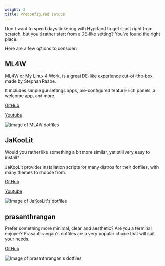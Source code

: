 ```yaml
---
weight: 3
title: Preconfigured setups
---
```


Don't want to spend days tinkering with Hyprland to get it just right from scratch, but you'd
rather start from a DE-like setting? You've found the right place.

Here are a few options to consider:

## ML4W

ML4W or My Linux 4 Work, is a great DE-like experience out-of-the-box made by Stephan Raabe.

It includes simple gui settings apps, pre-configured feature-rich panels, a welcome app, and more.

[GitHub](https://github.com/mylinuxforwork/dotfiles)

[Youtube](https://www.youtube.com/@mylinuxforwork)

![Image of ML4W dotfiles](https://i.ibb.co/7rxTRrw/395854121-47ed1ae0-a660-46f3-9bf5-917da0d3f675.png)

## JaKooLit

Would you rather like something a bit more similar, yet still very easy to install?

JaKooLit provides installation scripts for many distros for their dotfiles, with
many themes to choose from.

[GitHub](https://github.com/JaKooLit/Hyprland-Dots)

[Youtube](https://www.youtube.com/@Ja.KooLit)

![Image of JaKooLit's dotfiles](https://i.ibb.co/7tMsnTv/default-waybar.png)

## prasanthrangan

Prefer something more minimal, clean and aesthetic? Are you a terminal enjoyer?
Prasanthrangan's dotfiles are a very popular choice that will suit your needs.

[GitHub](https://github.com/prasanthrangan/hyprdots)

![Image of prasanthrangan's dotfiles](https://i.ibb.co/W3SYJCc/showcase-2-2412602747.png)
